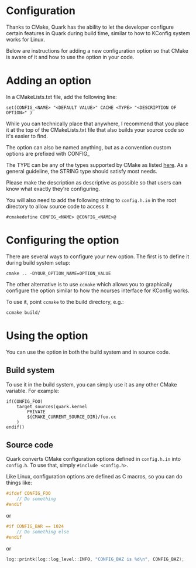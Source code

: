 # Configuration
Thanks to CMake, Quark has the ability to let the developer configure certain features in Quark during build time, similar to how to KConfig system works for Linux.

Below are instructions for adding a new configuration option so that CMake is aware of it and how to use the option in your code.

# Adding an option
In a CMakeLists.txt file, add the following line:

```
set(CONFIG_<NAME> "<DEFAULT VALUE>" CACHE <TYPE> "<DESCRIPTION OF OPTION>" )
```

While you can technically place that anywhere, I recommend that you place it at the top of the CMakeLists.txt file that also builds your source code so it's easier to find.

The option can also be named anything, but as a convention custom options are prefixed with CONFIG_

The TYPE can be any of the types supported by CMake as listed [here](https://cmake.org/cmake/help/v3.0/command/set.html). As a general guideline, the STRING type should satisfy most needs.

Please make the description as descriptive as possible so that users can know what exactly they're configuring.

You will also need to add the following string to `config.h.in` in the root directory to allow source code to access it

```
#cmakedefine CONFIG_<NAME> @CONFIG_<NAME>@
```

# Configuring the option
There are several ways to configure your new option. The first is to define it during build system setup:
```
cmake .. -DYOUR_OPTION_NAME=OPTION_VALUE
```

The other alternative is to use `ccmake` which allows you to graphically configure the option similar to how the ncurses interface for KConfig works.

To use it, point `ccmake` to the build directory, e.g.:
```
ccmake build/
```

# Using the option
You can use the option in both the build system and in source code.

## Build system
To use it in the build system, you can simply use it as any other CMake variable. For example:

```
if(CONFIG_FOO)
    target_sources(quark.kernel
        PRIVATE
        ${CMAKE_CURRENT_SOURCE_DIR}/foo.cc
    )
endif()
```

## Source code
Quark converts CMake configuration options defined in `config.h.in` into `config.h`. To use that, simply `#include <config.h>`.

Like Linux, configuration options are defined as C macros, so you can do things like:
```C
#ifdef CONFIG_FOO
    // Do something
#endif
```

or

```C
#if CONFIG_BAR == 1024
    // Do something else
#endif
```

or

```C
log::printk(log::log_level::INFO, "CONFIG_BAZ is %d\n", CONFIG_BAZ);
```
